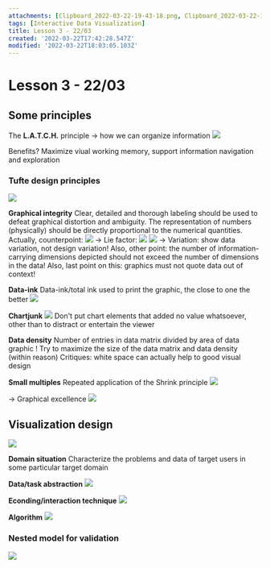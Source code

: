 ```yaml
---
attachments: [Clipboard_2022-03-22-19-43-18.png, Clipboard_2022-03-22-19-44-53.png, Clipboard_2022-03-22-19-47-14.png, Clipboard_2022-03-22-19-47-29.png, Clipboard_2022-03-22-19-47-48.png, Clipboard_2022-03-22-19-51-05.png, Clipboard_2022-03-22-19-53-10.png, Clipboard_2022-03-22-19-56-10.png, Clipboard_2022-03-22-19-56-35.png, Clipboard_2022-03-22-19-57-21.png, Clipboard_2022-03-22-20-01-21.png, Clipboard_2022-03-22-20-01-31.png, Clipboard_2022-03-22-20-01-42.png, Clipboard_2022-03-22-20-02-16.png]
tags: [Interactive Data Visualization]
title: Lesson 3 - 22/03
created: '2022-03-22T17:42:28.547Z'
modified: '2022-03-22T18:03:05.103Z'
---
```


# Lesson 3 - 22/03

## Some principles

The **L.A.T.C.H.** principle -> how we can organize information
![](@attachment/Clipboard_2022-03-22-19-43-18.png)

Benefits? Maximize viual working memory, support information navigation and exploration

### Tufte design principles

![](@attachment/Clipboard_2022-03-22-19-44-53.png)

**Graphical integrity**
Clear, detailed and thorough labeling should be used to defeat graphical distortion and ambiguity. The representation of numbers (physically) should be directly proportional to the numerical quantities.
Actually, counterpoint:
![](@attachment/Clipboard_2022-03-22-19-47-14.png)
-> Lie factor: ![](@attachment/Clipboard_2022-03-22-19-47-29.png)
![](@attachment/Clipboard_2022-03-22-19-47-48.png)
-> Variation: show data variation, not design variation!
Also, other point: the number of information-carrying dimensions depicted should not exceed the number of dimensions in the data!
Also, last point on this: graphics must not quote data out of context!

**Data-ink**
Data-ink/total ink used to print the graphic, the close to one the better
![](@attachment/Clipboard_2022-03-22-19-51-05.png)

**Chartjunk**
![](@attachment/Clipboard_2022-03-22-19-53-10.png)
Don't put chart elements that added no value whatsoever, other than to distract or entertain the viewer

**Data density**
Number of entries in data matrix divided by area of data graphic
! Try to maximize the size of the data matrix and data density (within reason)
Critiques: white space can actually help to good visual design

**Small multiples**
Repeated application of the Shrink principle
![](@attachment/Clipboard_2022-03-22-19-56-10.png)

-> Graphical excellence
![](@attachment/Clipboard_2022-03-22-19-56-35.png)

## Visualization design

![](@attachment/Clipboard_2022-03-22-19-57-21.png)

**Domain situation**
Characterize the problems and data of target users in some particular target domain

**Data/task abstraction**
![](@attachment/Clipboard_2022-03-22-20-01-21.png)

**Econding/interaction technique**
![](@attachment/Clipboard_2022-03-22-20-01-31.png)

**Algorithm**
![](@attachment/Clipboard_2022-03-22-20-01-42.png)

### Nested model for validation

![](@attachment/Clipboard_2022-03-22-20-02-16.png)
